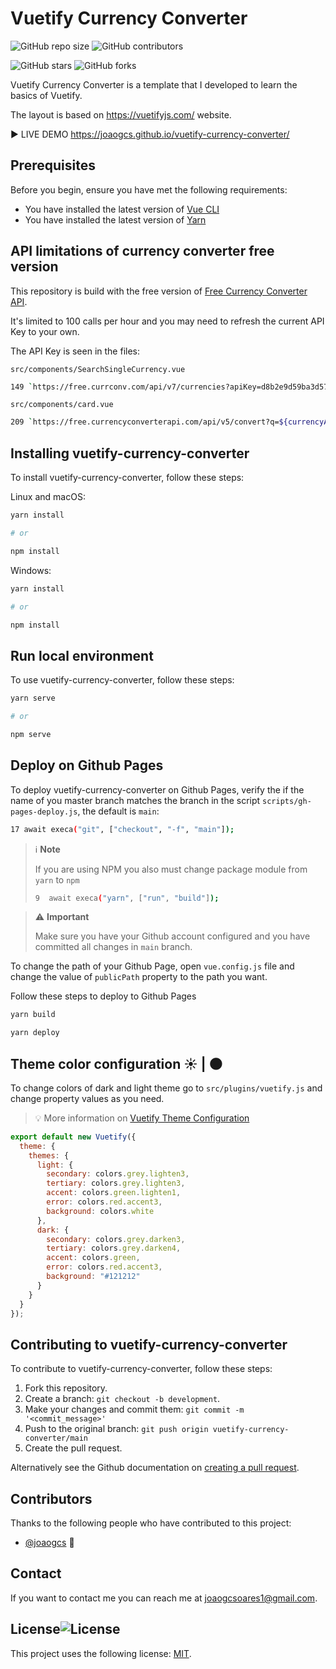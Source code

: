 # Vuetify Currency Converter

![GitHub repo size](https://img.shields.io/github/repo-size/joaogcs/vuetify-currency-converter)
![GitHub contributors](https://img.shields.io/github/contributors/joaogcs/vuetify-currency-converter)

![GitHub stars](https://img.shields.io/github/stars/joaogcs/vuetify-currency-converter)
![GitHub forks](https://img.shields.io/github/forks/joaogcs/vuetify-currency-converter)

Vuetify Currency Converter is a template that I developed to learn the basics of Vuetify.

The layout is based on https://vuetifyjs.com/ website.

:arrow_forward: ​LIVE DEMO  https://joaogcs.github.io/vuetify-currency-converter/

## Prerequisites

Before you begin, ensure you have met the following requirements:

* You have installed the latest version of [Vue CLI](https://cli.vuejs.org/)
* You have installed the latest version of [Yarn](https://yarnpkg.com/)

## API limitations of currency converter free version

This repository is build with the free version of [Free Currency Converter API](https://free.currencyconverterapi.com/).

It's limited to 100 calls per hour and you may need to refresh the current API Key to your own.

The API Key is seen in the files:

`src/components/SearchSingleCurrency.vue`

```bash
149 `https://free.currconv.com/api/v7/currencies?apiKey=d8b2e9d59ba3d57fba43`
```

`src/components/card.vue`

```bash
209 `https://free.currencyconverterapi.com/api/v5/convert?q=${currencyA}_${currencyB}&compact=y&apiKey=d8b2e9d59ba3d57fba43`
```

## Installing vuetify-currency-converter

To install vuetify-currency-converter, follow these steps:

Linux and macOS:
```bash
yarn install

# or

npm install
```

Windows:
```bash
yarn install

# or 

npm install
```
## Run local environment

To use vuetify-currency-converter, follow these steps:

```bash
yarn serve

# or

npm serve
```

## Deploy on Github Pages

To deploy vuetify-currency-converter on Github Pages, verify the if the name of you master branch matches the branch in the script `scripts/gh-pages-deploy.js`, the default is `main`:

```bash
17 await execa("git", ["checkout", "-f", "main"]);
```

> :information_source: **Note**
>
> If you are using NPM you also must change package module from `yarn` to `npm`
>
> ```bash
> 9  await execa("yarn", ["run", "build"]);
> ```

> :warning: **Important​**
>
> Make sure you have your Github account configured and you have committed all changes in `main` branch. 

To change the path of your Github Page, open `vue.config.js` file and change the value of `publicPath` property to the path you want.

Follow these steps to deploy to Github Pages

```bash
yarn build

yarn deploy
```

## Theme color configuration :sunny: | :new_moon:

To change colors of dark and light theme go to `src/plugins/vuetify.js` and change property values as you need.

> :bulb: More information on [Vuetify Theme Configuration](https://vuetifyjs.com/en/features/theme/)

```javascript
export default new Vuetify({
  theme: {
    themes: {
      light: {
        secondary: colors.grey.lighten3,
        tertiary: colors.grey.lighten3,
        accent: colors.green.lighten1,
        error: colors.red.accent3,
        background: colors.white
      },
      dark: {
        secondary: colors.grey.darken3,
        tertiary: colors.grey.darken4,
        accent: colors.green,
        error: colors.red.accent3,
        background: "#121212"
      }
    }
  }
});
```



## Contributing to vuetify-currency-converter

To contribute to vuetify-currency-converter, follow these steps:

1. Fork this repository.
2. Create a branch: `git checkout -b development`.
3. Make your changes and commit them: `git commit -m '<commit_message>'`
4. Push to the original branch: `git push origin vuetify-currency-converter/main`
5. Create the pull request.

Alternatively see the Github documentation on [creating a pull request](https://help.github.com/en/github/collaborating-with-issues-and-pull-requests/creating-a-pull-request).

## Contributors

Thanks to the following people who have contributed to this project:

* [@joaogcs](https://github.com/joaogcs) 📖

## Contact

If you want to contact me you can reach me at <joaogcsoares1@gmail.com>.

## License![License](https://img.shields.io/github/license/joaogcs/vuetify-currency-converter)
This project uses the following license: [MIT](https://opensource.org/licenses/MIT).